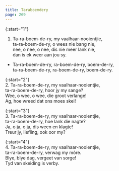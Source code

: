 ```yaml
---
title: Taraboemdery
page: 269
---  
```



{:start="1"}  
1. Ta-ra-boem-de-ry, my vaalhaar-nooientjie,  
ta-ra-boem-de-ry, o wees nie bang nie,  
nee, o nee, o nee, dis nie meer lank nie,  
dan is ek weer aan jou sy.  


- Ta-ra-boem-de-ry, ra-boem-de-ry, boem-de-ry,  
ta-ra-boem-de-ry, ra-boem-de-ry, boem-de-ry.  


{:start="2"}  
2. Ta-ra-boem-de-ry, my vaalhaar-nooientjie,  
ta-ra-boem-de-ry, hoor jy my sange?  
Wee, o wee, o wee, die groot verlange!  
Ag, hoe wreed dat ons moes skei!  


{:start="3"}  
3. Ta-ra-boem-de-ry, my vaalhaar-nooientjie,  
ta-ra-boem-de-ry, hoe lank die nagte?  
Ja, o ja, o ja, dis ween en klagte!  
Treur jy, liefling, ook oor my?  


{:start="4"}  
4. Ta-ra-boem-de-ry, my vaalhaar-nooientjie,  
ta-ra-boem-de-ry, verwag my môre.  
Blye, blye dag, vergeet van sorge!  
Tyd van skeiding is verby.  